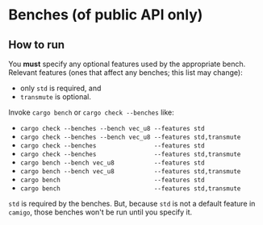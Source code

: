 # Benches (of public API only)

## How to run

You **must** specify any optional features used by the appropriate bench. Relevant features (ones that affect any benches; this list may change):

- only `std` is required, and
- `transmute` is optional.

Invoke `cargo bench` or `cargo check --benches` like:

- `cargo check --benches --bench vec_u8 --features std`
- `cargo check --benches --bench vec_u8 --features std,transmute`
- `cargo check --benches                --features std`
- `cargo check --benches                --features std,transmute`
- `cargo bench --bench vec_u8           --features std`
- `cargo bench --bench vec_u8           --features std,transmute`
- `cargo bench                          --features std`
- `cargo bench                          --features std,transmute`

`std` is required by the benches. But, because `std` is not a default feature in `camigo`, those
benches won't be run until you specify it.